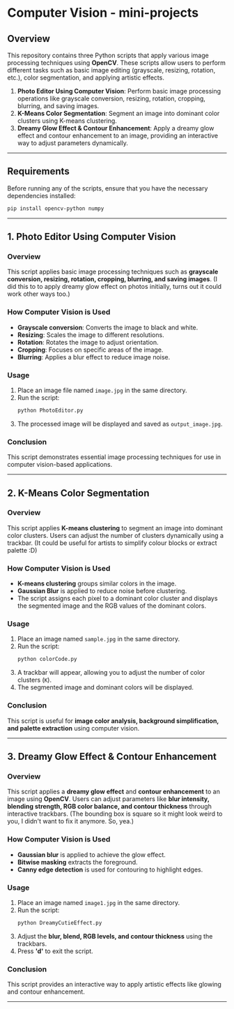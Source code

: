 # Computer Vision - mini-projects

## Overview
This repository contains three Python scripts that apply various image processing techniques using **OpenCV**. These scripts allow users to perform different tasks such as basic image editing (grayscale, resizing, rotation, etc.), color segmentation, and applying artistic effects.

1. **Photo Editor Using Computer Vision**: Perform basic image processing operations like grayscale conversion, resizing, rotation, cropping, blurring, and saving images.
2. **K-Means Color Segmentation**: Segment an image into dominant color clusters using K-means clustering.
3. **Dreamy Glow Effect & Contour Enhancement**: Apply a dreamy glow effect and contour enhancement to an image, providing an interactive way to adjust parameters dynamically.

---

## Requirements  
Before running any of the scripts, ensure that you have the necessary dependencies installed:

```bash
pip install opencv-python numpy
```

---

## 1. Photo Editor Using Computer Vision  

### Overview  
This script applies basic image processing techniques such as **grayscale conversion, resizing, rotation, cropping, blurring, and saving images**. (I did this to to apply dreamy glow effect on photos initially, turns out it could work other ways too.)

### How Computer Vision is Used  
- **Grayscale conversion**: Converts the image to black and white.
- **Resizing**: Scales the image to different resolutions.
- **Rotation**: Rotates the image to adjust orientation.
- **Cropping**: Focuses on specific areas of the image.
- **Blurring**: Applies a blur effect to reduce image noise.

### Usage  
1. Place an image file named `image.jpg` in the same directory.
2. Run the script:  
   ```bash
   python PhotoEditor.py
   ```
3. The processed image will be displayed and saved as `output_image.jpg`.

### Conclusion  
This script demonstrates essential image processing techniques for use in computer vision-based applications.

---

## 2. K-Means Color Segmentation  

### Overview  
This script applies **K-means clustering** to segment an image into dominant color clusters. Users can adjust the number of clusters dynamically using a trackbar. (It could be useful for artists to simplify colour blocks or extract palette :D)

### How Computer Vision is Used  
- **K-means clustering** groups similar colors in the image.
- **Gaussian Blur** is applied to reduce noise before clustering.
- The script assigns each pixel to a dominant color cluster and displays the segmented image and the RGB values of the dominant colors.

### Usage  
1. Place an image named `sample.jpg` in the same directory.
2. Run the script:  
   ```bash
   python colorCode.py
   ```
3. A trackbar will appear, allowing you to adjust the number of color clusters (`K`).
4. The segmented image and dominant colors will be displayed.

### Conclusion  
This script is useful for **image color analysis, background simplification, and palette extraction** using computer vision.

---

## 3. Dreamy Glow Effect & Contour Enhancement  

### Overview  
This script applies a **dreamy glow effect** and **contour enhancement** to an image using **OpenCV**. Users can adjust parameters like **blur intensity, blending strength, RGB color balance, and contour thickness** through interactive trackbars. (The bounding box is square so it might look weird to you, I didn't want to fix it anymore. So, yea.)

### How Computer Vision is Used  
- **Gaussian blur** is applied to achieve the glow effect.
- **Bitwise masking** extracts the foreground.
- **Canny edge detection** is used for contouring to highlight edges.

### Usage  
1. Place an image named `image1.jpg` in the same directory.
2. Run the script:  
   ```bash
   python DreamyCutieEffect.py
   ```
3. Adjust the **blur, blend, RGB levels, and contour thickness** using the trackbars.
4. Press **'d'** to exit the script.

### Conclusion  
This script provides an interactive way to apply artistic effects like glowing and contour enhancement.

---



